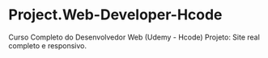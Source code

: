 # Project.Web-Developer-Hcode
 Curso Completo do Desenvolvedor Web (Udemy - Hcode)
 Projeto: Site real completo e responsivo.
